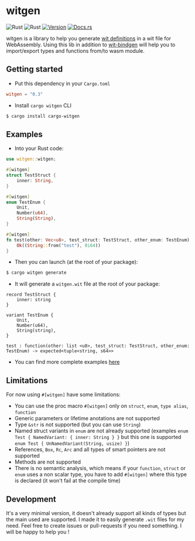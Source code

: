 # witgen

![Rust](https://img.shields.io/badge/rust-stable-brightgreen.svg)
![Rust](https://github.com/bnjjj/witgen/workflows/Rust/badge.svg)
[![Version](https://img.shields.io/crates/v/witgen.svg)](https://crates.io/crates/witgen)
[![Docs.rs](https://docs.rs/witgen/badge.svg)](https://docs.rs/witgen)

witgen is a library to help you generate [wit definitions](https://github.com/bytecodealliance/wit-bindgen/blob/main/WIT.md) in a wit file for WebAssembly. Using this lib in addition to [wit-bindgen](https://github.com/bytecodealliance/wit-bindgen) will help you to import/export types and functions from/to wasm module.

## Getting started

- Put this dependency in your `Cargo.toml`

```toml
witgen = "0.3"
```

- Install `cargo witgen` CLI

```bash
$ cargo install cargo-witgen
```

## Examples

- Into your Rust code:

```rust
use witgen::witgen;

#[witgen]
struct TestStruct {
    inner: String,
}

#[witgen]
enum TestEnum {
    Unit,
    Number(u64),
    String(String),
}

#[witgen]
fn test(other: Vec<u8>, test_struct: TestStruct, other_enum: TestEnum) -> Result<(String, i64), String> {
    Ok((String::from("test"), 0i64))
}
```

- Then you can launch (at the root of your package):

```bash
$ cargo witgen generate
```

- It will generate a `witgen.wit` file at the root of your package:

```wit
record TestStruct {
    inner: string
}

variant TestEnum {
    Unit,
	Number(u64),
	String(string),
}

test : function(other: list <u8>, test_struct: TestStruct, other_enum: TestEnum) -> expected<tuple<string, s64>>
```

- You can find more complete examples [here](./examples)

## Limitations

For now using `#[witgen]` have some limitations:

- You can use the proc macro `#[witgen]` only on `struct`, `enum`, `type alias`, `function`
- Generic parameters or lifetime anotations are not supported
- Type `&str` is not supported (but you can use `String`)
- Named struct variants in `enum` are not already supported (examples `enum Test { NamedVariant: { inner: String } }` but this one is supported `enum Test { UnNamedVariant(String, usize) }`)
- References, `Box`, `Rc`, `Arc` and all types of smart pointers are not supported
- Methods are not supported
- There is no semantic analysis, which means if your `function`, `struct` or `enum` uses a non scalar type, you have to add `#[witgen]` where this type is declared (it won't fail at the compile time)

## Development

It's a very minimal version, it doesn't already support all kinds of types but the main used are supported. I made it to easily generate `.wit` files for my need. Feel free to create issues or pull-requests if you need something. I will be happy to help you !
